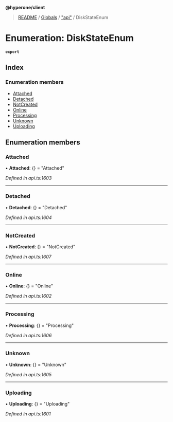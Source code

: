 **@hyperone/client**

> [README](../README.md) / [Globals](../globals.md) / ["api"](../modules/_api_.md) / DiskStateEnum

# Enumeration: DiskStateEnum

**`export`** 

## Index

### Enumeration members

* [Attached](_api_.diskstateenum.md#attached)
* [Detached](_api_.diskstateenum.md#detached)
* [NotCreated](_api_.diskstateenum.md#notcreated)
* [Online](_api_.diskstateenum.md#online)
* [Processing](_api_.diskstateenum.md#processing)
* [Unknown](_api_.diskstateenum.md#unknown)
* [Uploading](_api_.diskstateenum.md#uploading)

## Enumeration members

### Attached

•  **Attached**: {} = "Attached"

*Defined in api.ts:1603*

___

### Detached

•  **Detached**: {} = "Detached"

*Defined in api.ts:1604*

___

### NotCreated

•  **NotCreated**: {} = "NotCreated"

*Defined in api.ts:1607*

___

### Online

•  **Online**: {} = "Online"

*Defined in api.ts:1602*

___

### Processing

•  **Processing**: {} = "Processing"

*Defined in api.ts:1606*

___

### Unknown

•  **Unknown**: {} = "Unknown"

*Defined in api.ts:1605*

___

### Uploading

•  **Uploading**: {} = "Uploading"

*Defined in api.ts:1601*
